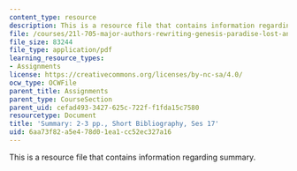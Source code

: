 ```yaml
---
content_type: resource
description: This is a resource file that contains information regarding summary.
file: /courses/21l-705-major-authors-rewriting-genesis-paradise-lost-and-twentieth-century-fantasy-spring-2009/6aa73f82a5e478d01ea1cc52ec327a16_MIT21L_705S09_assn02.pdf
file_size: 83244
file_type: application/pdf
learning_resource_types:
- Assignments
license: https://creativecommons.org/licenses/by-nc-sa/4.0/
ocw_type: OCWFile
parent_title: Assignments
parent_type: CourseSection
parent_uid: cefad493-3427-625c-722f-f1fda15c7580
resourcetype: Document
title: 'Summary: 2-3 pp., Short Bibliography, Ses 17'
uid: 6aa73f82-a5e4-78d0-1ea1-cc52ec327a16
---
```

This is a resource file that contains information regarding summary.